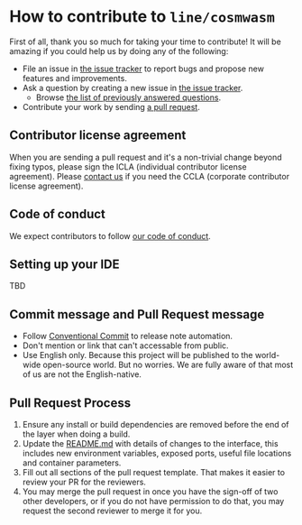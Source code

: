 # How to contribute to `line/cosmwasm`

First of all, thank you so much for taking your time to contribute!
It will be amazing if you could help us by doing any of the following:

- File an issue in [the issue tracker](https://github.com/line/cosmwasm/issues) to report bugs and propose new features and
  improvements.
- Ask a question by creating a new issue in [the issue tracker](https://github.com/line/cosmwasm/issues).
  - Browse [the list of previously answered questions](https://github.com/line/cosmwasm/issues?q=label%3Aquestion).
- Contribute your work by sending [a pull request](https://github.com/line/cosmwasm/pulls).

## Contributor license agreement

When you are sending a pull request and it's a non-trivial change beyond fixing typos, please sign
the ICLA (individual contributor license agreement). Please
[contact us](mailto:dl_oss_dev@linecorp.com) if you need the CCLA (corporate contributor license agreement).

## Code of conduct

We expect contributors to follow [our code of conduct](CODE_OF_CONDUCT.md).

## Setting up your IDE

TBD

## Commit message and Pull Request message

- Follow [Conventional Commit](https://www.conventionalcommits.org) to release note automation.
- Don't mention or link that can't accessable from public.
- Use English only. Because this project will be published to the world-wide open-source world. But no worries. We are fully aware of that most of us are not the English-native.

## Pull Request Process

1. Ensure any install or build dependencies are removed before the end of the layer when doing a
   build.
2. Update the [README.md](README.md) with details of changes to the interface, this includes new environment
   variables, exposed ports, useful file locations and container parameters.
3. Fill out all sections of the pull request template. That makes it easier to review your PR for the reviewers.
4. You may merge the pull request in once you have the sign-off of two other developers, or if you
   do not have permission to do that, you may request the second reviewer to merge it for you.

